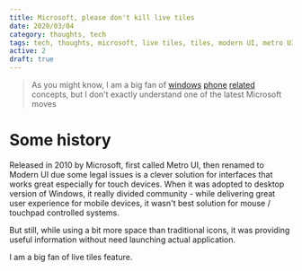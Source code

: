 ```yaml
---
title: Microsoft, please don't kill live tiles
date: 2020/03/04
category: thoughts, tech
tags: tech, thoughts, microsoft, live tiles, tiles, modern UI, metro UI, interface, design, user interface, user experience
active: 2
draft: true
---
```


> As you might know, I am a big fan of [windows](/notes/i-miss-windows-phone/) [phone](/notes/i-miss-windows-phone/notes/nokia-lumia-735-review/) [related](/notes/nokia-lumia-800-review/) concepts, but I don't exactly understand one of the latest Microsoft moves

# Some history

Released in 2010 by Microsoft, first called Metro UI, then renamed to Modern UI due some legal issues is a clever solution for interfaces that works great especially for touch devices. When it was adopted to desktop version of Windows, it really divided community - while delivering great user experience for mobile devices, it wasn't best solution for mouse / touchpad controlled systems.

But still, while using a bit more space than traditional icons, it was providing useful information without need launching actual application.

I am a big fan of live tiles feature.

